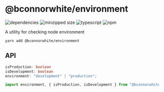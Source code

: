 # @bconnorwhite/environment
![dependencies](https://img.shields.io/david/bconnorwhite/environment)
![minzipped size](https://img.shields.io/bundlephobia/minzip/@bconnorwhite/environment)
![typescript](https://img.shields.io/github/languages/top/bconnorwhite/environment)
![npm](https://img.shields.io/npm/v/@bconnorwhite/environment)

A utility for checking node environment

```
yarn add @bconnorwhite/environment
```
## API
```ts
isProduction: boolean
isDevelopment: boolean
environment: "development" | "production";
```
```js
import environment, { isProduction, isDevelopment } from "@bconnorwhite/environment";
